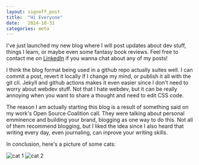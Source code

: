 ```yaml
---
layout: signoff_post
title:  "Hi Everyone"
date:   2024-10-31
categories: meta
---
```


I've just launched my new blog where I will post updates about dev stuff, things I learn, or maybe even some fantasy book reviews.
Feel free to contact me on [LinkedIn](https://www.linkedin.com/in/stefandecimelli/) if you wanna chat about any of my posts!

I think the blog format being used in a github repo actually suites well. I can commit a post, revert it locally if I change my mind, or publish it all with the git cli.
Jekyll and github actions makes it even easier since I don't need to worry about webdev stuff. 
Not that I hate webdev, but it can be really annoying when you want to share a thought and need to edit CSS code. 

The reason I am actually starting this blog is a result of something said on my work's Open Source Coalition call. 
They were talking about personal emminence and building your brand, blogging as one way to do this.
Not all of them recommend blogging, but I liked the idea since I also heard that writing every day, even journaling, can inprove your writing skills.

In conclusion, here's a picture of some cats:

 ![cat 1](https://plus.unsplash.com/premium_photo-1673967831980-1d377baaded2?fm=jpg&q=60&w=3000&ixlib=rb-4.0.3&ixid=M3wxMjA3fDB8MHxzZWFyY2h8MXx8Y2F0c3xlbnwwfHwwfHx8MA%3D%3D)
 ![cat 2](https://cdn.britannica.com/36/234736-050-4AC5B6D5/Scottish-fold-cat.jpg)